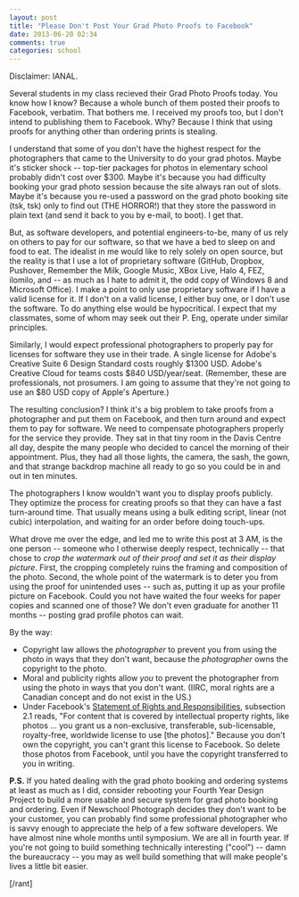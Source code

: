 ```yaml
---
layout: post
title: "Please Don't Post Your Grad Photo Proofs to Facebook"
date: 2013-06-20 02:34
comments: true
categories: school
---
```


Disclaimer: IANAL.

Several students in my class recieved their Grad Photo Proofs today. You
know how I know? Because a whole bunch of them posted their proofs to Facebook,
verbatim. That bothers me. I received my proofs too, but I don't intend to
publishing them to Facebook. Why? Because I think that using proofs for anything
other than ordering prints is stealing.

I understand that some of you don't have the highest respect for the
photographers that came to the University to do your grad photos. Maybe it's
sticker shock -- top-tier packages for photos in elementary school probably
didn't cost over $300. Maybe it's because you had difficulty booking your grad
photo session because the site always ran out of slots. Maybe it's because you
re-used a password on the grad photo booking site (tsk, tsk) only to find out
(THE HORROR!) that they store the password in plain text (and send it back to
you by e-mail, to boot). I get that.

But, as software developers, and potential engineers-to-be, many of us rely on
others to pay for our software, so that we have a bed to sleep on and food to
eat. The idealist in me would like to rely solely on open source, but the
reality is that I use a lot of proprietary software (GitHub, Dropbox, Pushover,
Remember the Milk, Google Music, XBox Live, Halo 4, FEZ, ilomilo, and -- as much
as I hate to admit it, the odd copy of Windows 8 and Microsoft Office). I make a
point to only use proprietary software if I have a valid license for it. If I
don't on a valid license, I either buy one, or I don't use the software.  To do
anything else would be hypocritical. I expect that my classmates, some of whom
may seek out their P.  Eng, operate under similar principles.

Similarly, I would expect professional photographers to properly pay for
licenses for software they use in their trade. A single license for Adobe's
Creative Suite 6 Design Standard costs roughly $1300 USD. Adobe's Creative
Cloud for teams costs $840 USD/year/seat. (Remember, these are professionals,
not prosumers. I am going to assume that they're not going to use an $80 USD
copy of Apple's Aperture.)

The resulting conclusion? I think it's a big problem to take proofs from a
photographer and put them on Facebook, and then turn around and expect them to
pay for software. We need to compensate photographers properly for the service
they provide. They sat in that tiny room in the Davis Centre all day, despite
the many people who decided to cancel the morning of their appointment. Plus,
they had all those lights, the camera, the sash, the gown, and that strange
backdrop machine all ready to go so you could be in and out in ten minutes.

The photographers I know wouldn't want you to display proofs publicly. They
optimize the process for creating proofs so that they can have a fast
turn-around time. That usually means using a bulk editing script, linear (not
cubic) interpolation, and waiting for an order before doing touch-ups.

What drove me over the edge, and led me to write this post at 3 AM, is the one
person -- someone who I otherwise deeply respect, technically -- that chose
to *crop the watermark out of their proof and set it as their display picture*.
First, the cropping completely ruins the framing and composition of the photo.
Second, the whole point of the watermark is to deter you from using the proof
for unintended uses -- such as, putting it up as your profile picture on
Facebook. Could you not have waited the four weeks for paper copies and scanned
one of those? We don't even graduate for another 11 months -- posting grad
profile photos can wait.

By the way:

- Copyright law allows the *photographer* to prevent you from using the photo in
  ways that they don't want, because the *photographer* owns the copyright to
  the photo.
- Moral and publicity rights allow *you* to prevent the photographer from using
  the photo in ways that you don't want. (IIRC, moral rights are a Canadian
  concept and do not exist in the US.)
- Under Facebook's [Statement of Rights and 
  Responsibilities](https://www.facebook.com/legal/terms), subsection 2.1 reads,
  "For content that is covered by intellectual property rights, like photos ...
  you grant us a non-exclusive, transferable, sub-licensable, royalty-free,
  worldwide license to use [the photos]." Because you don't own the copyright, you
  can't grant this license to Facebook. So delete those photos from Facebook,
  until you have the copyright transferred to you in writing.

**P.S.** If you hated dealing with the grad photo booking and ordering systems
at least as much as I did, consider rebooting your Fourth Year Design
Project to build a more usable and secure system for grad photo booking and ordering. Even if
Newschool Photograph decides they don't want to be your customer, you can
probably find some professional photographer who is savvy enough to
appreciate the help of a few software developers. We have almost nine whole months
until symposium.  We are all in fourth year. If you're not going to build
something technically interesting ("cool") -- damn the bureaucracy -- you
may as well build something that will make people's lives a little bit easier.

[/rant]
